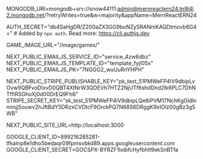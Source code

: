 MONGODB_URI=mongodb+srv://snow44111:admin@mernreactern24.tnl84l2.mongodb.net/?retryWrites=true&w=majority&appName=MernReactERN24

AUTH_SECRET="db4SaHgDR/Z200aZX3GG9boNZySRANmKAQDtmovb6G4=" # Added by `npx auth`. Read more: https://cli.authjs.dev

GAME_IMAGE_URL="/image/games/"


NEXT_PUBLIC_EMAILJS_SERVICE_ID="service_4zw6dbz"
NEXT_PUBLIC_EMAILJS_TEMPLATE_ID="template_fyjl05x"
NEXT_PUBLIC_EMAILJS_PK="7NGGG2_wuUuRnYHPH"

NEXT_PUBLIC_STRIPE_PUBLISHABLE_KEY="pk_test_51PMWeFP4lV9dbipLvOvw9QBFvoDIxvD0QBT4XtNrW3QDEVh7HTZ2NjUTf6shdDnd2lk6PLC7DhNTffiRSGhoXj0d00DrEQ9Fh6"
STRIPE_SECRET_KEY="sk_test_51PMWeFP4lV9dbipLQelbPVM17NchKgGldlnnnnjj5ouwv2hJftBdY5DRzxCVDtcF9OrckPQ7N68S6DRggK9xIOlz00gBz3g5WB"

NEXT_PUBLIC_SITE_URL=http://localhost:3000

GOOGLE_CLIENT_ID=899216285281-tfkalnp8e1dho5bedaqr09fpmsvbkd89.apps.googleusercontent.com
GOOGLE_CLIENT_SECRET=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
